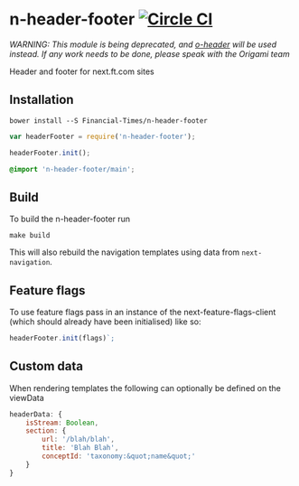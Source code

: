 # n-header-footer [![Circle CI](https://circleci.com/gh/Financial-Times/n-header-footer/tree/master.svg?style=svg)](https://circleci.com/gh/Financial-Times/n-header-footer/tree/master)

*WARNING: This module is being deprecated, and [o-header](https://github.com/Financial-Times/o-header) will be used instead. If any work needs to be done, please speak with the Origami team*

Header and footer for next.ft.com sites

## Installation

```
bower install --S Financial-Times/n-header-footer
```

```js
var headerFooter = require('n-header-footer');

headerFooter.init();
```

```scss
@import 'n-header-footer/main';
```

## Build

To build the n-header-footer run

```
make build
```

This will also rebuild the navigation templates using data from `next-navigation`.

## Feature flags

To use feature flags pass in an instance of the next-feature-flags-client (which should already have been initialised) like so:

```js
headerFooter.init(flags)`;
```

## Custom data

When rendering templates the following can optionally be defined on the viewData

```javascript
headerData: {
	isStream: Boolean,
	section: {
		url: '/blah/blah',
		title: 'Blah Blah',
		conceptId: 'taxonomy:&quot;name&quot;'
	}
}
```
